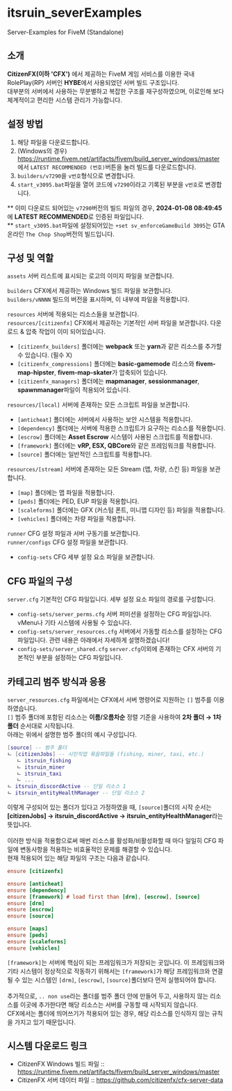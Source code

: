 # itsruin_severExamples
Server-Examples for FiveM (Standalone)

## 소개
**CitizenFX(이하 'CFX')** 에서 제공하는 FiveM 게임 서비스를 이용한 국내 RolePlay(RP) 서버인 **HYBE**에서 사용되었던 서버 빌드 구조입니다.<br/>
대부분의 서버에서 사용하는 무분별하고 복잡한 구조를 재구성하였으며, 이로인해 보다 체계적이고 편리한 시스템 관리가 가능합니다.<br/>

## 설정 방법
1. 해당 파일을 다운로드합니다.
2. (Windows의 경우) https://runtime.fivem.net/artifacts/fivem/build_server_windows/master 에서 `LATEST RECOMMENDED (번호)`버튼을 눌러 빌드를 다운로드합니다.
3. `builders/v7290`을 `v번호`형식으로 변경합니다.
4. `start_v3095.bat`파일을 열어 코드에 `v7290`이라고 기록된 부분을 `v번호`로 변경합니다.

** 이미 다운로드 되어있는 `v7290`버전의 빌드 파일의 경우, **2024-01-08 08:49:45**에 **LATEST RECOMMENDED**로 인증된 파일입니다.<br/>
** `start_v3095.bat`파일에 설정되어있는 `+set sv_enforceGameBuild 3095`는 GTA 온라인 `The Chop Shop`버전의 빌드입니다.

## 구성 및 역할
`assets` 서버 리스트에 표시되는 로고의 이미지 파일을 보관합니다.<br/>

`builders` CFX에서 제공하는 Windows 빌드 파일을 보관합니다.<br/>
`builders/vNNNN` 빌드의 버전을 표시하며, 이 내부에 파일을 적용합니다.<br/>

`resources` 서버에 적용되는 리소스들을 보관합니다.<br/>
`resources/[citizenfx]` CFX에서 제공하는 기본적인 서버 파일을 보관합니다. 다운로드 & 압축 작업이 이미 되어있습니다.<br/>
- `[citizenfx_builders]` 폴더에는 **webpack** 또는 **yarn**과 같은 리소스를 추가할 수 있습니다. (필수 X)<br/>
- `[citizenfx_compressions]` 폴더에는 **basic-gamemode** 리소스와 **fivem-map-hipster**, **fivem-map-skater**가 압축되어 있습니다.<br/>
- `[citizenfx_managers]` 폴더에는 **mapmanager**, **sessionmanager**, **spawnmanager**파일이 적용되어 있습니다.<br/>

`resources/[local]` 서버에 존재하는 모든 스크립트 파일을 보관합니다.<br/>
- `[anticheat]` 폴더에는 서버에서 사용하는 보안 시스템을 적용합니다.<br/>
- `[dependency]` 폴더에는 서버에 적용한 스크립트가 요구하는 리소스를 적용합니다.<br/>
- `[escrow]` 폴더에는 **Asset Escrow** 시스템이 사용된 스크립트를 적용합니다.<br/>
- `[framework]` 폴더에는 **vRP, ESX, QBCore**와 같은 프레임워크를 적용합니다.<br/>
- `[source]` 폴더에는 일반적인 스크립트를 적용합니다.<br/>

`resources/[stream]` 서버에 존재하는 모든 Stream (맵, 차량, 스킨 등) 파일을 보관합니다.<br/>
- `[map]` 폴더에는 맵 파일을 적용합니다.<br/>
- `[peds]` 폴더에는 PED, EUP 파일을 적용합니다.<br/>
- `[scaleforms]` 폴더에는 GFX (커스텀 폰트, 미니맵 디자인 등) 파일을 적용합니다.<br/>
- `[vehicles]` 폴더에는 차량 파일을 적용합니다.<br/>

`runner` CFG 설정 파일과 서버 구동기를 보관합니다.<br/>
`runner/configs` CFG 설정 파일을 보관합니다.<br/>
- `config-sets` CFG 세부 설정 요소 파일을 보관합니다.<br/>

## CFG 파일의 구성
`server.cfg` 기본적인 CFG 파일입니다. 세부 설정 요소 파일의 경로를 구성합니다.<br/>
- `config-sets/server_perms.cfg` 서버 퍼미션을 설정하는 CFG 파일입니다. vMenu나 기타 시스템에 사용될 수 있습니다.<br/>
- `config-sets/server_resources.cfg` 서버에서 가동할 리소스를 설정하는 CFG 파일입니다. 관련 내용은 아래에서 자세하게 설명하겠습니다!<br/>
- `config-sets/server_shared.cfg` `server.cfg`이외에 존재하는 CFX 서버의 기본적인 부분을 설정하는 CFG 파일입니다.<br/>

## 카테고리 범주 방식과 응용
`server_resources.cfg` 파일에서는 CFX에서 서버 명령어로 지원하는 `[]` 범주를 이용하였습니다.<br/>
`[]` 범주 폴더에 포함된 리소스는 **이름/오름차순** 정렬 기준을 사용하여 **2차 폴더 → 1차 폴더** 순서대로 시작됩니다.<br/>
아래는 위에서 설명한 범주 폴더의 예시 구성입니다.
```lua
[source] -- 범주 폴더
ㄴ [citizenJobs] -- 시민직업 묶음파일들 (fishing, miner, taxi, etc.)
   ㄴ itsruin_fishing
   ㄴ itsruin_miner
   ㄴ itsruin_taxi
   ㄴ ...
ㄴ itsruin_discordActive -- 단일 리소스 1
ㄴ itsruin_entityHealthManager -- 단일 리소스 2
```

이렇게 구성되어 있는 폴더가 있다고 가정하였을 때, `[source]`폴더의 시작 순서는 **[citizenJobs] → itsruin_discordActive → itsruin_entityHealthManager**라는 뜻입니다.<br/><br/>
이러한 방식을 적용함으로써 매번 리소스를 활성화/비활성화할 때 마다 일일히 CFG 파일에 변동사항을 적용하는 비효율적인 문제를 해결할 수 있습니다.<br/>
현재 적용되어 있는 해당 파일의 구조는 다음과 같습니다.

```cfg
ensure [citizenfx]

ensure [anticheat]
ensure [dependency]
ensure [framework] # load first than [drm], [escrow], [source]
ensure [drm]
ensure [escrow]
ensure [source]

ensure [maps]
ensure [peds]
ensure [scaleforms]
ensure [vehicles]
```

`[framework]`는 서버에 핵심이 되는 프레임워크가 저장되는 곳입니다. 이 프레임워크와 기타 시스템이 정상적으로 작동하기 위해서는 `[framework]`가 해당 프레임워크와 연결될 수 있는 시스템인 `[drm]`, `[escrow]`, `[source]`폴더보다 먼저 실행되어야 합니다.<br/><br/>
추가적으로, `.. non use`라는 폴더를 범주 폴더 안에 만들어 두고, 사용하지 않는 리소스를 이곳에 추가한다면 해당 리소스는 서버를 구동할 때 시작되지 않습니다.<br/>
CFX에서는 폴더에 띄어쓰기가 적용되어 있는 경우, 해당 리소스를 인식하지 않는 규칙을 가지고 있기 때문입니다.

## 시스템 다운로드 링크
- CitizenFX Windows 빌드 파일 :: https://runtime.fivem.net/artifacts/fivem/build_server_windows/master
- CitizenFX 서버 데이터 파일 :: https://github.com/citizenfx/cfx-server-data